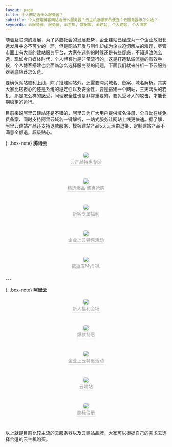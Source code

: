 ```yaml
---
layout: page
title: 个人网站选什么服务器？
subtitle: 个人搭建博客网站选什么服务器？云主机选哪家的便宜？云服务器该怎么选？
keywords: 云服务器, 服务器, 云主机, 数据库, 云建站, 个人建站, 个人博客
---
```



随着互联网的发展，为了适应社会的发展趋势，企业建站已经成为一个企业放眼长远发展中必不可少的一环，但是网站开发与制作却成为企业迫切解决的难题，尽管市面上有大量的建站服务平台，大家在选购的时候还是有些疑惑，不知道改怎么选。现如今自媒体时代，个人博客也是非常流行的，这是打造私域流量的有效手段，个人博客搭建也会面临怎么选择服务器的问题，下面我们就来分析一下云服务器到底应该怎么选。

要确保网站顺利上线，除了搭建网站外，还需要购买域名、备案、域名解析。其实大家比较担心的还是系统的稳定性以及安全性，要是搭建一个网站，三天两头的宕机，那是怎么样的感受，同理安全性也是非常重要的，要免受坏人的攻击，才能长期稳定的运行。

目前来说阿里云建站还是不错的，阿里云为广大用户提供域名注册、全自助在线免费备案、同时支持阿里云域名一键解析，一站式服务让网站上线更快速。据了解，阿里云建站产品还支持退款服务，模板建站产品5天无理由退换，定制建站产品不满意全额退，超级贴心。

{: .box-note}
**腾讯云**

<!--云产品特惠专区-->
<center style="margin-bottom: 40px; margin-top: 20px">
	<a target="_blank"  href="https://url.cn/LoXI0x4U">
    <img style="border-radius: 0.3125em;
    box-shadow: 0 2px 4px 0 rgba(34,36,38,.12),0 2px 10px 0 rgba(34,36,38,.08);" 
    src="https://s1.ax1x.com/2022/09/27/xeMpj0.jpg">
    <br>
    <div style="color:orange; border-bottom: 1px solid #d9d9d9;
    display: inline-block;
    color: #999;
    padding: 2px;">云产品特惠专区</div>
    </a>
</center>

<!--精选爆品 盛惠抢购-->
<center style="margin-bottom: 20px; margin-top: 40px">
	<a target="_blank"  href="https://url.cn/i4j22S0n">
    <img style="border-radius: 0.3125em;
    box-shadow: 0 2px 4px 0 rgba(34,36,38,.12),0 2px 10px 0 rgba(34,36,38,.08);" 
    src="https://s1.ax1x.com/2022/09/28/xeMfbT.jpg">
    <br>
    <div style="color:orange; border-bottom: 1px solid #d9d9d9;
    display: inline-block;
    color: #999;
    padding: 2px;">精选爆品 盛惠抢购</div>
    </a>
</center>


<!--新客专属福利-->
<center style="margin-bottom: 20px; margin-top: 40px">
	<a target="_blank"  href="https://url.cn/Rm1SBHxo">
    <img style="border-radius: 0.3125em;
    box-shadow: 0 2px 4px 0 rgba(34,36,38,.12),0 2px 10px 0 rgba(34,36,38,.08);" 
    src="https://s1.ax1x.com/2022/09/28/xeMbx1.jpg">
    <br>
    <div style="color:orange; border-bottom: 1px solid #d9d9d9;
    display: inline-block;
    color: #999;
    padding: 2px;">新客专属福利</div>
    </a>
</center>

<!--企业上云特惠活动-->
<center style="margin-bottom: 20px; margin-top: 40px">
	<a target="_blank"  href="https://url.cn/lEbLGlEN">
    <img style="border-radius: 0.3125em;
    box-shadow: 0 2px 4px 0 rgba(34,36,38,.12),0 2px 10px 0 rgba(34,36,38,.08);" 
    src="https://s1.ax1x.com/2022/09/28/xeQCRA.jpg">
    <br>
    <div style="color:orange; border-bottom: 1px solid #d9d9d9;
    display: inline-block;
    color: #999;
    padding: 2px;">企业上云特惠活动</div>
    </a>
</center>


<!--数据库MySQL-->
<center style="margin-bottom: 20px; margin-top: 40px">
	<a target="_blank"  href="https://url.cn/I0yxjzcu">
    <img style="border-radius: 0.3125em;
    box-shadow: 0 2px 4px 0 rgba(34,36,38,.12),0 2px 10px 0 rgba(34,36,38,.08);" 
    src="https://s1.ax1x.com/2022/09/28/xeQZdS.jpg">
    <br>
    <div style="color:orange; border-bottom: 1px solid #d9d9d9;
    display: inline-block;
    color: #999;
    padding: 2px;">数据库MySQL</div>
    </a>
</center>
---

{: .box-note}
**阿里云**

<!--新人福利会场-->
<center style="margin-bottom: 40px; margin-top: 20px">
	<a target="_blank"  href="https://www.aliyun.com/activity/new?source=5176.11533457&userCode=j6bryttg">
    <img style="border-radius: 0.3125em;
    box-shadow: 0 2px 4px 0 rgba(34,36,38,.12),0 2px 10px 0 rgba(34,36,38,.08);" 
    src="https://s1.ax1x.com/2022/09/28/xeQKRs.jpg">
    <br>
    <div style="color:orange; border-bottom: 1px solid #d9d9d9;
    display: inline-block;
    color: #999;
    padding: 2px;">新人福利会场</div>
    </a>
</center>

<!--爆款特惠-->
<center style="margin-bottom: 40px; margin-top: 20px">
	<a target="_blank"  href="https://www.aliyun.com/activity/daily/bestoffer?source=5176.11533457&userCode=j6bryttg">
    <img style="border-radius: 0.3125em;
    box-shadow: 0 2px 4px 0 rgba(34,36,38,.12),0 2px 10px 0 rgba(34,36,38,.08);" 
    src="https://s1.ax1x.com/2022/09/28/xeQaW9.jpg">
    <br>
    <div style="color:orange; border-bottom: 1px solid #d9d9d9;
    display: inline-block;
    color: #999;
    padding: 2px;">爆款特惠</div>
    </a>
</center>

<!--企业上云特惠活动-->
<center style="margin-bottom: 40px; margin-top: 20px">
	<a target="_blank"  href="https://www.aliyun.com/page-source/developer/important_features/plan/enterprise?source=5176.11533457&userCode=j6bryttg">
    <img style="border-radius: 0.3125em;
    box-shadow: 0 2px 4px 0 rgba(34,36,38,.12),0 2px 10px 0 rgba(34,36,38,.08);" 
    src="https://s1.ax1x.com/2022/09/28/xeQ3LV.png">
    <br>
    <div style="color:orange; border-bottom: 1px solid #d9d9d9;
    display: inline-block;
    color: #999;
    padding: 2px;">企业上云特惠活动</div>
    </a>
</center>


<!--云建站-->
<center style="margin-bottom: 40px; margin-top: 20px">
	<a target="_blank"  href="https://ac.aliyun.com/application/webdesign/sumei?source=5176.11533457&userCode=j6bryttg">
    <img style="border-radius: 0.3125em;
    box-shadow: 0 2px 4px 0 rgba(34,36,38,.12),0 2px 10px 0 rgba(34,36,38,.08);" 
    src="https://s1.ax1x.com/2022/09/28/xeQLWj.jpg">
    <br>
    <div style="color:orange; border-bottom: 1px solid #d9d9d9;
    display: inline-block;
    color: #999;
    padding: 2px;">云建站</div>
    </a>
</center>


<!--商标注册-->
<center style="margin-bottom: 40px; margin-top: 20px">
	<a target="_blank"  href="https://tm.aliyun.com/?source=5176.11533457&userCode=j6bryttg">
    <img style="border-radius: 0.3125em;
    box-shadow: 0 2px 4px 0 rgba(34,36,38,.12),0 2px 10px 0 rgba(34,36,38,.08);" 
    src="https://s1.ax1x.com/2022/09/28/xeQ4yt.jpg">
    <br>
    <div style="color:orange; border-bottom: 1px solid #d9d9d9;
    display: inline-block;
    color: #999;
    padding: 2px;">商标注册</div>
    </a>
</center>

以上就是目前比较主流的云服务器以及云建站品牌，大家可以根据自己的需求去选择合适的云主机购买。
